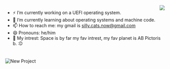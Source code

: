   <img align="right" src="https://visitor-badge.laobi.icu/badge?page_id=TortillaPapper.TortillaPapper" />

- ⚡ I’m currently working on a UEFI operating system.
- 🌱 I’m currently learning about operating systems and machine code.
- 📫 How to reach me: my gmail is silly.cats.now@gmail.com
- 😄 Pronouns: he/him
- 🔭 My intrest: Space is by far my fav intrest, my fav planet is AB Pictoris b. :D

#
  
![New Project](https://github.com/TortillaPapper/TortillaPapper/assets/165419437/0894ee34-bd15-47e1-ba5e-b621c084d11d)
